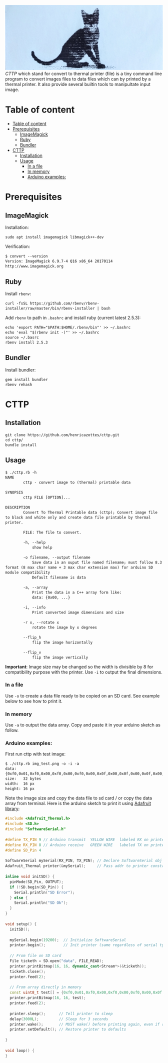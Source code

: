 ![Printed cat](logo.jpg)
*CTTP* which stand for convert to thermal printer (file) is a tiny command line program to convert images files to data files which can by printed by a thermal printer. It also provide several builtin tools to manipultate input image.

# Table of content

<!-- TOC -->

- [Table of content](#table-of-content)
- [Prerequisites](#prerequisites)
    - [ImageMagick](#imagemagick)
    - [Ruby](#ruby)
    - [Bundler](#bundler)
- [CTTP](#cttp)
    - [Installation](#installation)
    - [Usage](#usage)
        - [In a file](#in-a-file)
        - [In memory](#in-memory)
        - [Arduino examples:](#arduino-examples)

<!-- /TOC -->

# Prerequisites
## ImageMagick
Installation:
```
sudo apt install imagemagick libmagick++-dev
```

Verification:
```
$ convert --version
Version: ImageMagick 6.9.7-4 Q16 x86_64 20170114 http://www.imagemagick.org
```

## Ruby

Install `rbenv`:
```
curl -fsSL https://github.com/rbenv/rbenv-installer/raw/master/bin/rbenv-installer | bash
```

Add `rbenv` to path in `.bashrc` and install ruby (current latest 2.5.3):
```
echo 'export PATH="$PATH:$HOME/.rbenv/bin"' >> ~/.bashrc
echo 'eval "$(rbenv init -)"' >> ~/.bashrc
source ~/.basrc
rbenv install 2.5.3
```

## Bundler

Install bundler:
```    
gem install bundler
rbenv rehash
```

# CTTP
## Installation
```
git clone https://github.com/henricazottes/cttp.git
cd cttp/
bundle install
```

## Usage
```
$ ./cttp.rb -h
NAME
        cttp - convert image to (thermal) printable data

SYNOPSIS
        cttp FILE [OPTION]...

DESCRIPTION
        Convert To Thermal Printable data (cttp); Convert image file to black and white only and create data file printable by thermal printer.

        FILE: The file to convert.

        -h, --help
            show help

        -o filename, --output filename
            Save data in an ouput file named filename; must follow 8.3 format (8 max char name + 3 max char extension max) for arduino SD module compatibility
            Default filename is data

        -a, --array
            Print the data in a C++ array form like:
            data: {0x00, ...}

        -i, --info
            Print converted image dimensions and size

        -r x, --rotate x
            rotate the image by x degrees

        --flip_h
            flip the image horizontally

        --flip_v
            flip the image vertically
```

**Important**: Image size may be changed so the width is divisible by 8 for compatibility purpose with the printer. Use `-i` to output the final dimensions.

### In a file
Use `-o` to create a data file ready to be copied on an SD card. See example below to see how to print it.

### In memory
Use `-a` to output the data array. Copy and paste it in your arduino sketch as follow.

### Arduino examples:

First run cttp with test image:
```
$ ./cttp.rb img_test.png -o -i -a
data:   {0xf0,0x01,0xf0,0x00,0xf0,0x00,0xf0,0x00,0x0f,0x00,0x0f,0x00,0x0f,0x00,0x0e,0x00,0x00,0xff,0x00,0xff,0x00,0xff,0x00,0xff,0x00,0xff,0x00,0xff,0x00,0xff,0x00,0xff}
size:   32 bytes
width:  16 px
height: 16 px
```
Note the image size and copy the data file to sd card / or copy the data array from terminal. Here is the arduino sketch to print it using [Adafruit library](https://github.com/adafruit/Adafruit-Thermal-Printer-Library):

```cpp
#include <Adafruit_Thermal.h>
#include <SD.h>
#include "SoftwareSerial.h"

#define TX_PIN 9 // Arduino transmit  YELLOW WIRE  labeled RX on printer
#define RX_PIN 8 // Arduino receive   GREEN WIRE   labeled TX on printer
#define SD_Pin 4

SoftwareSerial mySerial(RX_PIN, TX_PIN); // Declare SoftwareSerial obj first
Adafruit_Thermal printer(&mySerial);     // Pass addr to printer constructor

inline void initSD() {
  pinMode(SD_Pin, OUTPUT);
  if (!SD.begin(SD_Pin)) {
    Serial.println("SD Error");
  } else {
    Serial.println("SD Ok");
  }
}

void setup() {
  initSD();

  mySerial.begin(19200);  // Initialize SoftwareSerial
  printer.begin();        // Init printer (same regardless of serial type)

  // From file on SD card
  File ticketh = SD.open("data", FILE_READ);
  printer.printBitmap(16, 16, dynamic_cast<Stream*>(&ticketh));
  ticketh.close();
  printer.feed(2);

  // From array directly in memory
  const uint8_t test[] = {0xf0,0x01,0xf0,0x00,0xf0,0x00,0xf0,0x00,0x0f,0x00,0x0f,0x00,0x0f,0x00,0x0e,0x00,0x00,0xff,0x00,0xff,0x00,0xff,0x00,0xff,0x00,0xff,0x00,0xff,0x00,0xff,0x00,0xff};
  printer.printBitmap(16, 16, test);
  printer.feed(2);

  printer.sleep();      // Tell printer to sleep
  delay(3000L);         // Sleep for 3 seconds
  printer.wake();       // MUST wake() before printing again, even if reset
  printer.setDefault(); // Restore printer to defaults
  
}

void loop() {
}
```
